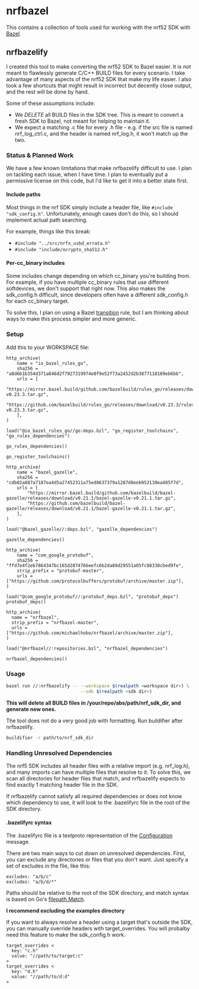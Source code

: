 # nrfbazel

This contains a collection of tools used for working with the nrf52 SDK with 
[Bazel](https://bazel.build).

## nrfbazelify

I created this tool to make converting the nrf52 SDK to Bazel easier. It is
*not* meant to flawlessly generate C/C++ BUILD files for every scenario. I 
take advantage of many aspects of the nrf52 SDK that make my life easier. 
I also took a few shortcuts that might result in incorrect but decently close
output, and the rest will be done by hand.

Some of these assumptions include:

* We *DELETE* all BUILD files in the SDK tree. This is meant to convert a 
  fresh SDK to Bazel, not meant for helping to maintain it.
* We expect a matching .c file for every .h file - e.g. if the src file is
  named nrf_log_ctrl.c, and the header is named nrf_log.h, it won't match up the
  two.

### Status & Planned Work

We have a few known limitations that make nrfbazelify difficult to use. I plan
on tackling each issue, when I have time. I plan to eventually put a permissive
license on this code, but I'd like to get it into a better state first.

#### Include paths

Most things in the nrf SDK simply include a header file, like 
`#include "sdk_config.h"`. Unfortunately, enough cases don't do this, so I
should implement actual path searching.

For example, things like this break:

* `#include "../src/nrfx_usbd_errata.h"`
* `#include "include/ocrypto_sha512.h"`

#### Per-cc_binary includes

Some includes change depending on which cc_binary you're building from. For
example, if you have multiple cc_binary rules that use different softdevices,
we don't support that right now. This also makes the sdk_config.h difficult,
since developers often have a different sdk_config.h for each cc_binary target.

To solve this, I plan on using a Bazel
[transition](https://docs.bazel.build/versions/master/skylark/lib/transition.html)
rule, but I am thinking about ways to make this process simpler and more
generic.

### Setup

Add this to your WORKSPACE file:

```bzl
http_archive(
    name = "io_bazel_rules_go",
    sha256 = "a8d6b1b354d371a646d2f7927319974e0f9e52f73a2452d2b3877118169eb6bb",
    urls = [
        "https://mirror.bazel.build/github.com/bazelbuild/rules_go/releases/download/v0.23.3/rules_go-v0.23.3.tar.gz",
        "https://github.com/bazelbuild/rules_go/releases/download/v0.23.3/rules_go-v0.23.3.tar.gz",
    ],
)

load("@io_bazel_rules_go//go:deps.bzl", "go_register_toolchains", "go_rules_dependencies")

go_rules_dependencies()

go_register_toolchains()

http_archive(
    name = "bazel_gazelle",
    sha256 = "cdb02a887a7187ea4d5a27452311a75ed8637379a1287d8eeb952138ea485f7d",
    urls = [
        "https://mirror.bazel.build/github.com/bazelbuild/bazel-gazelle/releases/download/v0.21.1/bazel-gazelle-v0.21.1.tar.gz",
        "https://github.com/bazelbuild/bazel-gazelle/releases/download/v0.21.1/bazel-gazelle-v0.21.1.tar.gz",
    ],
)

load("@bazel_gazelle//:deps.bzl", "gazelle_dependencies")

gazelle_dependencies()

http_archive(
    name = "com_google_protobuf",
    sha256 = "ffd7e4f2eb7864347bc165d2874766eefc6b2da89d29551a05fc88338cbed9fe",
    strip_prefix = "protobuf-master",
    urls = ["https://github.com/protocolbuffers/protobuf/archive/master.zip"],
)

load("@com_google_protobuf//:protobuf_deps.bzl", "protobuf_deps")
protobuf_deps()

http_archive(
  name = "nrfbazel",
  strip_prefix = "nrfbazel-master",
  urls = ["https://github.com/michaelhobo/nrfbazel/archive/master.zip"],
)

load("@nrfbazel//:repositories.bzl", "nrfbazel_dependencies")

nrfbazel_dependencies()
```

### Usage

```bash
bazel run //:nrfbazelify -- --workspace $(realpath <workspace dir>) \
                            --sdk $(realpath <sdk dir>)
```

**This will delete all BUILD files in /your/repo/abs/path/nrf_sdk_dir, and generate new ones.**

The tool does not do a very good job with formatting. Run buildifier after
nrfbazelify.

```bash
buildifier -r path/to/nrf_sdk_dir
```

### Handling Unresolved Dependencies

The nrf5 SDK includes all header files with a relative import (e.g. nrf_log.h),
and many imports can have multiple files that resolve to it. To solve this, we
scan all directories for header files that match, and nrfbazelify expects to
find exactly 1 matching header file in the SDK.

If nrfbazelify cannot satisfy all required dependencies or does not know which
dependency to use, it will look to the .bazelifyrc file in the root of the
SDK directory.

#### .bazelifyrc syntax

The .bazelifyrc file is a textproto representation of the
[Configuration](bazelifyrc/bazelifyrc.proto) message. 

There are two main ways to cut down on unresolved dependencies. First, you can
exclude any directories or files that you don't want. Just specify a set of
excludes in the file, like this:

```
excludes: "a/b/c"
excludes: "a/b/d/*"
```

Paths should be relative to the root of the SDK directory, and match syntax is
based on Go's [filepath.Match](https://golang.org/pkg/path/filepath/#Match).

**I recommend excluding the examples directory**

If you want to always resolve a header using a target that's outside the SDK,
you can manually override headers with target_overrides. You will probalby need
this feature to make the sdk_config.h work.

```
target_overrides <
  key: "c.h"
  value: "//path/to/target:c"
>
target_overrides <
  key: "d.h"
  value: "//path/to/d:d"
>
```